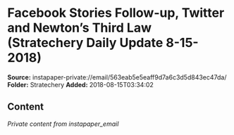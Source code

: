 # Facebook Stories Follow-up, Twitter and Newton’s Third Law (Stratechery Daily Update 8-15-2018)

**Source:** instapaper-private://email/563eab5e5eaff9d7a6c3d5d843ec47da/
**Folder:** Stratechery
**Added:** 2018-08-15T03:34:02




## Content
*Private content from instapaper_email*
